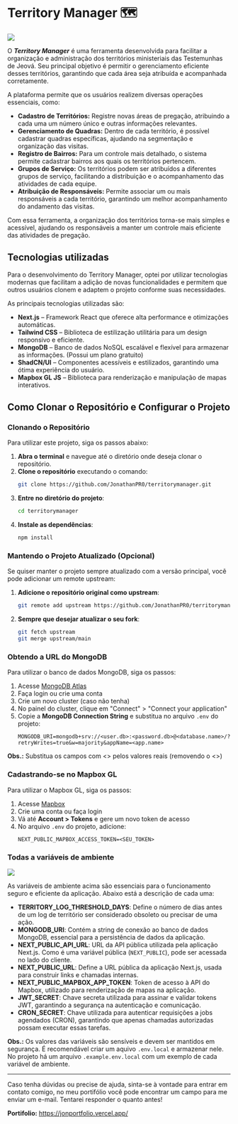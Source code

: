 # Territory Manager 🗺️

<img src="./public/banner.png">

O **_Territory Manager_** é uma ferramenta desenvolvida para facilitar a organização e administração dos territórios ministeriais das Testemunhas de Jeová. Seu principal objetivo é permitir o gerenciamento eficiente desses territórios, garantindo que cada área seja atribuída e acompanhada corretamente.

A plataforma permite que os usuários realizem diversas operações essenciais, como:

- **Cadastro de Territórios:** Registre novas áreas de pregação, atribuindo a cada uma um número único e outras informações relevantes.
- **Gerenciamento de Quadras:** Dentro de cada território, é possível cadastrar quadras específicas, ajudando na segmentação e organização das visitas.
- **Registro de Bairros:** Para um controle mais detalhado, o sistema permite cadastrar bairros aos quais os territórios pertencem.
- **Grupos de Serviço:** Os territórios podem ser atribuídos a diferentes grupos de serviço, facilitando a distribuição e o acompanhamento das atividades de cada equipe.
- **Atribuição de Responsáveis:** Permite associar um ou mais responsáveis a cada território, garantindo um melhor acompanhamento do andamento das visitas.

Com essa ferramenta, a organização dos territórios torna-se mais simples e acessível, ajudando os responsáveis a manter um controle mais eficiente das atividades de pregação.

## Tecnologias utilizadas

Para o desenvolvimento do Territory Manager, optei por utilizar tecnologias modernas que facilitam a adição de novas funcionalidades e permitem que outros usuários clonem e adaptem o projeto conforme suas necessidades.

As principais tecnologias utilizadas são:

- **Next.js** – Framework React que oferece alta performance e otimizações automáticas.
- **Tailwind CSS** – Biblioteca de estilização utilitária para um design responsivo e eficiente.
- **MongoDB** – Banco de dados NoSQL escalável e flexível para armazenar as informações. (Possui um plano gratuito)
- **ShadCN/UI** – Componentes acessíveis e estilizados, garantindo uma ótima experiência do usuário.
- **Mapbox GL JS** – Biblioteca para renderização e manipulação de mapas interativos.

## Como Clonar o Repositório e Configurar o Projeto

### Clonando o Repositório

Para utilizar este projeto, siga os passos abaixo:

1. **Abra o terminal** e navegue até o diretório onde deseja clonar o repositório.
2. **Clone o repositório** executando o comando:
   ```sh
   git clone https://github.com/JonathanPR0/territorymanager.git
   ```
3. **Entre no diretório do projeto**:
   ```sh
   cd territorymanager
   ```
4. **Instale as dependências**:
   ```sh
   npm install
   ```

### Mantendo o Projeto Atualizado (Opcional)

Se quiser manter o projeto sempre atualizado com a versão principal, você pode adicionar um remote upstream:

1. **Adicione o repositório original como upstream**:
   ```sh
   git remote add upstream https://github.com/JonathanPR0/territorymanager
   ```
2. **Sempre que desejar atualizar o seu fork**:
   ```sh
   git fetch upstream
   git merge upstream/main
   ```

### Obtendo a URL do MongoDB

Para utilizar o banco de dados MongoDB, siga os passos:

1. Acesse [MongoDB Atlas](https://www.mongodb.com/atlas)
2. Faça login ou crie uma conta
3. Crie um novo cluster (caso não tenha)
4. No painel do cluster, clique em "Connect" > "Connect your application"
5. Copie a **MongoDB Connection String** e substitua no arquivo `.env` do projeto:
   ```env
   MONGODB_URI=mongodb+srv://<user.db>:<password.db>@<database.name>/?retryWrites=true&w=majority&appName=<app.name>
   ```

**Obs.:** Substitua os campos com <> pelos valores reais (removendo o <>)

### Cadastrando-se no Mapbox GL

Para utilizar o Mapbox GL, siga os passos:

1. Acesse [Mapbox](https://www.mapbox.com/)
2. Crie uma conta ou faça login
3. Vá até **Account > Tokens** e gere um novo token de acesso
4. No arquivo `.env` do projeto, adicione:
   ```env
   NEXT_PUBLIC_MAPBOX_ACCESS_TOKEN=<SEU_TOKEN>
   ```

### Todas a variáveis de ambiente

<img src="./public/enviroment-variables.png">

As variáveis de ambiente acima são essenciais para o funcionamento seguro e eficiente da aplicação. Abaixo está a descrição de cada uma:

- **TERRITORY_LOG_THRESHOLD_DAYS**: Define o número de dias antes de um log de território ser considerado obsoleto ou precisar de uma ação.
- **MONGODB_URI**: Contém a string de conexão ao banco de dados MongoDB, essencial para a persistência de dados da aplicação.
- **NEXT_PUBLIC_API_URL**: URL da API pública utilizada pela aplicação Next.js. Como é uma variável pública (`NEXT_PUBLIC`), pode ser acessada no lado do cliente.
- **NEXT_PUBLIC_URL**: Define a URL pública da aplicação Next.js, usada para construir links e chamadas internas.
- **NEXT_PUBLIC_MAPBOX_APP_TOKEN**: Token de acesso à API do Mapbox, utilizado para renderização de mapas na aplicação.
- **JWT_SECRET**: Chave secreta utilizada para assinar e validar tokens JWT, garantindo a segurança na autenticação e comunicação.
- **CRON_SECRET**: Chave utilizada para autenticar requisições a jobs agendados (CRON), garantindo que apenas chamadas autorizadas possam executar essas tarefas.

**Obs.:** Os valores das variáveis são sensíveis e devem ser mantidos em segurança. É recomendável criar um aquivo `.env.local` e armazenar nele. No projeto há um arquivo `.example.env.local` com um exemplo de cada variável de ambiente.

---

Caso tenha dúvidas ou precise de ajuda, sinta-se à vontade para entrar em contato comigo, no meu portifólio você pode encontrar um campo para me enviar um e-mail. Tentarei responder o quanto antes!

**Portifolio:** <a href="https://jonportfolio.vercel.app/">https://jonportfolio.vercel.app/</a>
